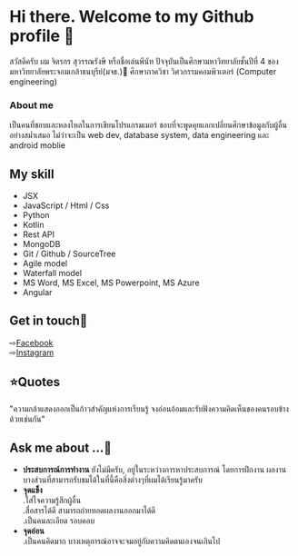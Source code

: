 # Hi there. Welcome to my Github profile 👋

สวัสดีครับ ผม จิตรกร สุวรรณรังษี หรือชื่อเล่นพีนัท 
ปัจจุบันเป็นศึกษามหาวิทยาลัยชั้นปีที่ 4 ของ มหาวิทยาลัยพระจอมเกล้าธนบุรีย์(มจธ.)🏫 ศึกษาภาควิชา วิศวกรรมคอมพิวเตอร์ (Computer engineering)
### About me
เป็นคนที่ชอบและหลงไหลในการเขียนโปรแกรมเมอร์ ชอบที่จะพูดคุยแลกเปลี่ยนศึกษาข้อมูลกับผู้อื่นอย่างสม่ำเสมอ ไม่ว่าจะเป็น  web dev, database system, data engineering และ android moblie


## My skill
- JSX
- JavaScript / Html / Css
- Python
- Kotlin
- Rest API
- MongoDB
- Git / Github / SourceTree
- Agile model
- Waterfall model
- MS Word, MS Excel, MS Powerpoint, MS Azure
- Angular


## Get in touch💖
⇨[Facebook](https://www.facebook.com/penut.jitakorn)<br>
⇨[Instagram](https://www.instagram.com/peanut_jtk/)<br>

## ⭐Quotes
"ความกล้าแสดงออกเป็นก้าวสำคัญแห่งการเรียนรู้ จงอ่อนอ้อมและรับฟังความคิดเห็นของคนรอบข้างด้วยเช่นกัน"

## Ask me about ...💬
- **ประสบการณ์การทำงาน** ยังไม่มีครับ, อยู่ในระหว่างการหาประสบการณ์ โดยการฝึกงาน ผลงานบางส่วนที่สามารถรับชมได้ในที่นี้คือสิ่งต่างๆที่ผมได้เรียนรู้มาครับ
- **จุดแข็ง**  
  .ใส่ใจความรู้สึกผู้อื่น  
  .สื่อสารได้ดี สามารถถ่ายทอดผลงานออกมาได้ดี  
  .เป็นคนละเอียด รอบคอบ
- **จุดอ่อน**  
  .เป็นคนคิดมาก บางเหตุการณ์อาจจะจมอยู่กับความคิดตนเองจนเกินไป



<!--
**PeanutJTK/PeanutJTK** is a ✨ _special_ ✨ repository because its `README.md` (this file) appears on your GitHub profile.

Here are some ideas to get you started:

- 🔭 I’m currently working on ...
- 🌱 I’m currently learning ...
- 👯 I’m looking to collaborate on ...
- 🤔 I’m looking for help with ...
- 💬 Ask me about ...
- 📫 How to reach me: ...
- 😄 Pronouns: ...
- ⚡ Fun fact: ...
-->
